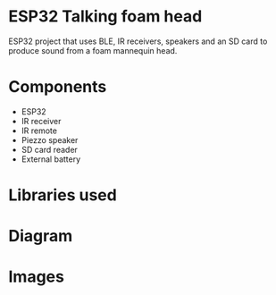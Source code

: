 # ESP32 Talking foam head

ESP32 project that uses BLE, IR receivers, speakers and an SD card to produce sound from a foam mannequin head.

# Components

- ESP32
- IR receiver
- IR remote
- Piezzo speaker
- SD card reader
- External battery

# Libraries used

# Diagram

# Images
